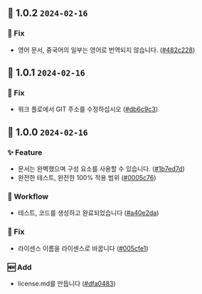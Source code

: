 ## 🎉 1.0.2 `2024-02-16`
### 🐛 Fix
- 영어 문서, 중국어의 일부는 영어로 번역되지 않습니다. ([#482c228](https://github.com/kwooshung/files/commit/482c228c24a72f7020ab65e0e6b4d3536ce35ba4))

## 🎉 1.0.1 `2024-02-16`
### 🐛 Fix
- 워크 플로에서 GIT 주소를 수정하십시오 ([#db6c9c3](https://github.com/kwooshung/files/commit/db6c9c35d60c053bbe0dc399f3b94df251b5df65))

## 🎉 1.0.0 `2024-02-16`
### ✨ Feature
- 문서는 완벽했으며 구성 요소를 사용할 수 있습니다. ([#1b7ed7d](https://github.com/kwooshung/files/commit/1b7ed7daea04993b105773ab37de497e1c4f2dfd))
- 완전한 테스트, 완전한 100% 적용 범위 ([#0005c76](https://github.com/kwooshung/files/commit/0005c76a2c204978294bba188789d1d83a4b386e))
### 🔄 Workflow
- 테스트, 코드를 생성하고 완료되었습니다 ([#a40e2da](https://github.com/kwooshung/files/commit/a40e2dad5d3b7c8d84fb2dcab6598d652a1d77be))
### 🐛 Fix
- 라이센스 이름을 라이센스로 바꿉니다 ([#005cfe1](https://github.com/kwooshung/files/commit/005cfe17df82d24a8825cb224b96a2ec695a288c))
### 🆕 Add
- license.md를 만듭니다 ([#dfa0483](https://github.com/kwooshung/files/commit/dfa0483d7036226e6533a9b36df318ce77c88f20))
